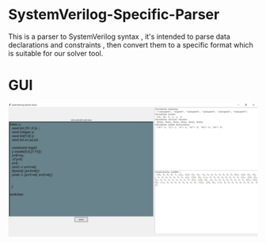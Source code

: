 # SystemVerilog-Specific-Parser
This is a parser to SystemVerilog syntax , it's intended to parse data declarations and constraints , then convert them to a specific format which is suitable for our solver tool.

# GUI 
![](gui_screen.JPG)


